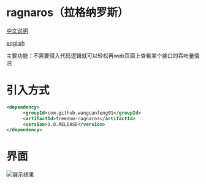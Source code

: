 # ragnaros（拉格纳罗斯）
[中文说明](https://github.com/wangcanfeng01/ragnaros/blob/master/%E4%B8%AD%E6%96%87%E8%AF%B4%E6%98%8E.md)

[english](https://github.com/wangcanfeng01/ragnaros/blob/master/english_explain.md)

主要功能：不需要侵入代码逻辑就可以轻松再web页面上查看某个接口的吞吐量情况
# 引入方式
``` xml
<dependency>
      <groupId>com.github.wangcanfeng01</groupId>
      <artifactId>freedom-ragnaros</artifactId>
      <version>1.0.RELEASE</version>
</dependency>
```
# 界面

![展示结果](https://github.com/wangcanfeng01/ragnaros/master/ui.png)
